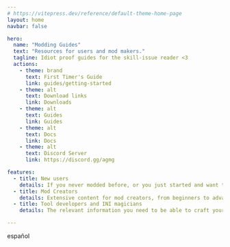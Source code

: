 ```yaml
---
# https://vitepress.dev/reference/default-theme-home-page
layout: home
navbar: false

hero:
  name: "Modding Guides"
  text: "Resources for users and mod makers."
  tagline: Idiot proof guides for the skill-issue reader <3
  actions:
    - theme: brand
      text: First Timer's Guide
      link: guides/getting-started
    - theme: alt
      text: Download links
      link: Downloads
    - theme: alt
      text: Guides
      link: Guides
    - theme: alt
      text: Docs
      link: Docs
    - theme: alt
      text: Discord Server
      link: https://discord.gg/agmg

features:
  - title: New users
    details: If you never modded before, or you just started and want to learn more about modding, this is the place for you.
  - title: Mod Creators
    details: Extensive content for mod creators, from beginners to advanced users. Learn how to create mods, and how to use the tools.
  - title: Tool developers and INI magicians
    details: The relevant information you need to be able to craft your own INIs as well as the tools you need to create tools to extend them.

---
```

español 
